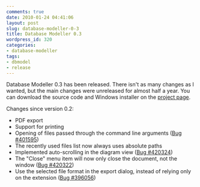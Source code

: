 ```yaml
---
comments: true
date: 2010-01-24 04:41:06
layout: post
slug: database-modeller-0-3
title: Database Modeller 0.3
wordpress_id: 320
categories:
- database-modeller
tags:
- dbmodel
- release
---
```


Database Modeller 0.3 has been released. There isn't as many changes as I wanted, but the main changes were unreleased for almost half a year. You can download the source code and Windows installer on the [project page](/projects/dbmodel/).

Changes since version 0.2:

  * PDF export
  * Support for printing
  * Opening of files passed through the command line arguments ([Bug #401595](https://bugs.launchpad.net/dbmodel/+bug/))
  * The recently used files list now always uses absolute paths
  * Implemented auto-scrolling in the diagram view ([Bug #420324](https://bugs.launchpad.net/dbmodel/+bug/420324))
  * The "Close" menu item will now only close the document, not the window ([Bug #420322](https://bugs.launchpad.net/dbmodel/+bug/420322))
  * Use the selected file format in the export dialog, instead of relying only on the extension ([Bug #396056](https://bugs.launchpad.net/dbmodel/+bug/396056))

